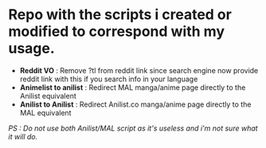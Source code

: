 # Repo with the scripts i created or modified to correspond with my usage.

- **Reddit VO** : Remove ?tl from reddit link since search engine now provide reddit link with this if you search info in your language
- **Animelist to anilist** : Redirect MAL manga/anime page directly to the Anilist equivalent 
- **Anilist to Anilist** : Redirect Anilist.co manga/anime page directly to the MAL equivalent

*PS : Do not use both Anilist/MAL script as it's useless and i'm not sure what it will do.*